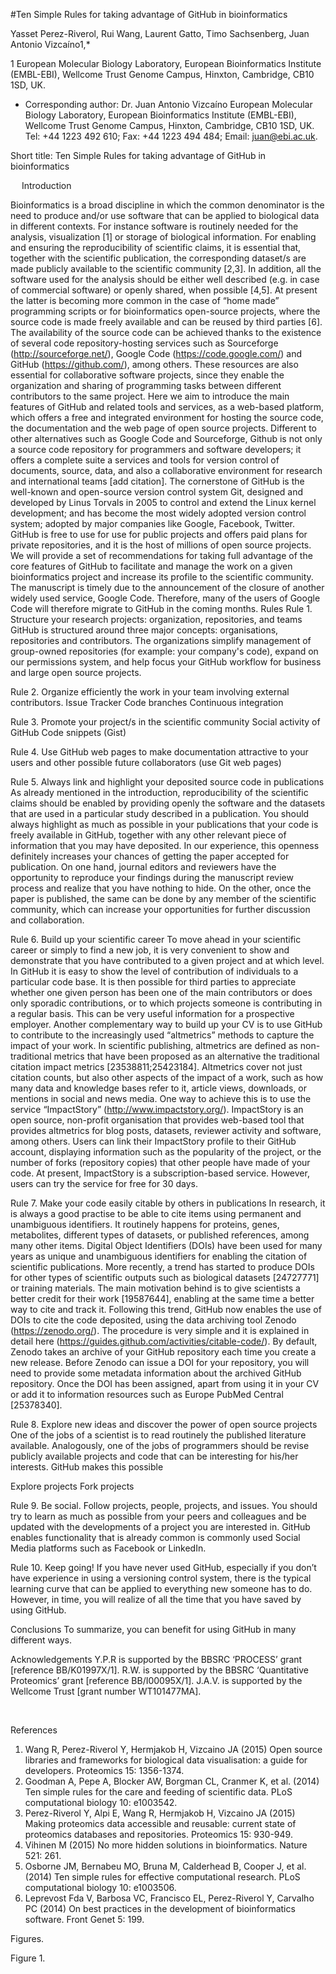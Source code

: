 #Ten Simple Rules for taking advantage of GitHub in bioinformatics 

Yasset Perez-Riverol, Rui Wang, Laurent Gatto, Timo Sachsenberg, Juan Antonio Vizcaíno1,*

1 European Molecular Biology Laboratory, European Bioinformatics Institute (EMBL-EBI), Wellcome Trust Genome Campus, Hinxton, Cambridge, CB10 1SD, UK. 


* Corresponding author: Dr. Juan Antonio Vizcaíno
European Molecular Biology Laboratory, European Bioinformatics Institute (EMBL-EBI), Wellcome Trust Genome Campus, Hinxton, Cambridge, CB10 1SD, UK. Tel: +44 1223 492 610; Fax: +44 1223 494 484; Email: juan@ebi.ac.uk.


Short title: Ten Simple Rules for taking advantage of GitHub in bioinformatics 


 
Introduction

Bioinformatics is a broad discipline in which the common denominator is the need to produce and/or use software that can be applied to biological data in different contexts. For instance software is routinely needed for the analysis, visualization [1] or storage of biological information. For enabling and ensuring the reproducibility of scientific claims, it is essential that, together with the scientific publication, the corresponding dataset/s are made publicly available to the scientific community [2,3]. In addition, all the software used for the analysis should be either well described (e.g. in case of commercial software) or openly shared, when possible [4,5]. At present the latter is becoming more common in the case of “home made” programming scripts or for bioinformatics open-source projects, where the source code is made freely available and can be reused by third parties [6]. The availability of the source code can be achieved thanks to the existence of several code repository-hosting services such as Sourceforge (http://sourceforge.net/), Google Code (https://code.google.com/) and GitHub (https://github.com/), among others. These resources are also essential for collaborative software projects, since they enable the organization and sharing of programming tasks between different contributors to the same project. 
Here we aim to introduce the main features of GitHub and related tools and services, as a web-based platform, which offers a free and integrated environment for hosting the source code, the documentation and the web page of open source projects. Different to other alternatives such as Google Code and Sourceforge, Github is not only a source code repository for programmers and software developers; it offers a complete suite a services and tools for version control of documents, source, data, and also a collaborative environment for research and international teams [add citation]. The cornerstone of GitHub is the well-known and open-source version control system Git, designed and developed by Linus Torvals in 2005 to control and extend the Linux kernel development; and has become the most widely adopted version control system; adopted by major companies like Google, Facebook, Twitter. GitHub is free to use for use for public projects and offers paid plans for private repositories, and it is the host of millions of open source projects. We will provide a set of recommendations for taking full advantage of the core features of GitHub to facilitate and manage the work on a given bioinformatics project and increase its profile to the scientific community. The manuscript is timely due to the announcement of the closure of another widely used service, Google Code. Therefore, many of the users of Google Code will therefore migrate to GitHub in the coming months.
Rules
Rule 1. Structure your research projects: organization, repositories, and teams
GitHub is structured around three major concepts: organisations, repositories and contributors. The organizations simplify management of group-owned repositories (for example: your company's code), expand on our permissions system, and help focus your GitHub workflow for business and large open source projects.

Rule 2. Organize efficiently the work in your team involving external contributors. 
	Issue Tracker
	Code branches
	Continuous integration

Rule 3. Promote your project/s in the scientific community
	Social activity of GitHub 
	Code snippets (Gist)

Rule 4. Use GitHub web pages to make documentation attractive to your users and other possible future collaborators (use Git web pages)


Rule 5. Always link and highlight your deposited source code in publications 
As already mentioned in the introduction, reproducibility of the scientific claims should be enabled by providing openly the software and the datasets that are used in a particular study described in a publication. You should always highlight as much as possible in your publications that your code is freely available in GitHub, together with any other relevant piece of information that you may have deposited. 
In our experience, this openness definitely increases your chances of getting the paper accepted for publication. On one hand, journal editors and reviewers have the opportunity to reproduce your findings during the manuscript review process and realize that you have nothing to hide. On the other, once the paper is published, the same can be done by any member of the scientific community, which can increase your opportunities for further discussion and collaboration. 

Rule 6. Build up your scientific career
To move ahead in your scientific career or simply to find a new job, it is very convenient to show and demonstrate that you have contributed to a given project and at which level. In GitHub it is easy to show the level of contribution of individuals to a particular code base. It is then possible for third parties to appreciate whether one given person has been one of the main contributors or does only sporadic contributions, or to which projects someone is contributing in a regular basis. This can be very useful information for a prospective employer. 
Another complementary way to build up your CV is to use GitHub to contribute to the increasingly used “altmetrics” methods to capture the impact of your work. In scientific publishing, altmetrics are defined as non-traditional metrics that have been proposed as an alternative the traditional citation impact metrics [23538811;25423184]. Altmetrics cover not just citation counts, but also other aspects of the impact of a work, such as how many data and knowledge bases refer to it, article views, downloads, or mentions in social and news media. One way to achieve this is to use the service “ImpactStory” (http://www.impactstory.org/). ImpactStory is an open source, non-profit organisation that provides web-based tool that provides altmetrics for blog posts, datasets, reviewer activity and software, among others. Users can link their ImpactStory profile to their GitHub account, displaying information such as the popularity of the project, or the number of forks (repository copies) that other people have made of your code. At present, ImpactStory is a subscription-based service. However, users can try the service for free for 30 days.

Rule 7. Make your code easily citable by others in publications 
In research, it is always a good practise to be able to cite items using permanent and unambiguous identifiers. It routinely happens for proteins, genes, metabolites, different types of datasets, or published references, among many other items. Digital Object Identifiers (DOIs) have been used for many years as unique and unambiguous identifiers for enabling the citation of scientific publications. More recently, a trend has started to produce DOIs for other types of scientific outputs such as biological datasets [24727771] or training materials. The main motivation behind is to give scientists a better credit for their work [19587644], enabling at the same time a better way to cite and track it. Following this trend, GitHub now enables the use of DOIs to cite the code deposited, using the data archiving tool Zenodo (https://zenodo.org/). The procedure is very simple and it is explained in detail here (https://guides.github.com/activities/citable-code/). By default, Zenodo takes an archive of your GitHub repository each time you create a new release. Before Zenodo can issue a DOI for your repository, you will need to provide some metadata information about the archived GitHub repository. Once the DOI has been assigned, apart from using it in your CV or add it to information resources such as Europe PubMed Central [25378340].

Rule 8. Explore new ideas and discover the power of open source projects
One of the jobs of a scientist is to read routinely the published literature available. Analogously, one of the jobs of programmers should be revise publicly available projects and code that can be interesting for his/her interests. GitHub makes this possible

Explore projects
Fork projects
	
Rule 9. Be social. Follow projects, people, projects, and issues.
You should try to learn as much as possible from your peers and colleagues and be updated with the developments of a project you are interested in. GitHub enables functionality that is already common is commonly used Social Media platforms such as Facebook or LinkedIn. 

Rule 10. Keep going!
If you have never used GitHub, especially if you don’t have experience in using a versioning control system, there is the typical learning curve that can be applied to everything new someone has to do. However, in time, you will realize of all the time that you have saved by using GitHub. 

Conclusions
To summarize, you can benefit for using GitHub in many different ways. 



Acknowledgements
Y.P.R is supported by the BBSRC ‘PROCESS’ grant [reference BB/K01997X/1]. R.W. is supported by the BBSRC ‘Quantitative Proteomics’ grant [reference BB/I00095X/1]. J.A.V. is supported by the Wellcome Trust [grant number WT101477MA].



 

References

1. Wang R, Perez-Riverol Y, Hermjakob H, Vizcaino JA (2015) Open source libraries and frameworks for biological data visualisation: a guide for developers. Proteomics 15: 1356-1374.
2. Goodman A, Pepe A, Blocker AW, Borgman CL, Cranmer K, et al. (2014) Ten simple rules for the care and feeding of scientific data. PLoS computational biology 10: e1003542.
3. Perez-Riverol Y, Alpi E, Wang R, Hermjakob H, Vizcaino JA (2015) Making proteomics data accessible and reusable: current state of proteomics databases and repositories. Proteomics 15: 930-949.
4. Vihinen M (2015) No more hidden solutions in bioinformatics. Nature 521: 261.
5. Osborne JM, Bernabeu MO, Bruna M, Calderhead B, Cooper J, et al. (2014) Ten simple rules for effective computational research. PLoS computational biology 10: e1003506.
6. Leprevost Fda V, Barbosa VC, Francisco EL, Perez-Riverol Y, Carvalho PC (2014) On best practices in the development of bioinformatics software. Front Genet 5: 199.





Figures.

Figure 1. 




